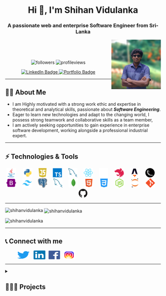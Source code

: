 <h1 align="center">
    Hi 👋, I'm Shihan Vidulanka
</h1>
<h3 align="center">A passionate web and enterprise Software Engineer from Sri-Lanka</h3>
<img align="right" height = auto width =160 src = "/profile/profile.jpeg" alt="Portfolio Badge"/>
<br/>
<br/>
<br/>
<p align="center"> 
  <img src="https://img.shields.io/github/followers/ShihanVidulanka?label=Followers&logo=GitHub" alt="followers" />
  <img src="https://komarev.com/ghpvc/?username=shihanvidulanka&label=Profile%20views&color=0e75b6&style=flat" alt="profileviews" /> 
  <br/>
</p>

<p id="badges" align="center">
  <a href="https://www.linkedin.com/in/shihan-vidulanka-19411421b/">
    <img src="https://img.shields.io/badge/LinkedIn-blue?style=for-the-badge&logo=linkedin&logoColor=white" alt="LinkedIn Badge"/>
  </a>
  <a href="https://shihanvidulanka.com/">
    <img src = "https://img.shields.io/badge/Portfolio-255E63?style=for-the-badge&logo=About.me&logoColor=white" alt="Portfolio Badge"/>
  </a>
  <br/>
</p>

---

## 🙋‍♂️ About Me
  
<ul>
  <li>
      I am Highly motivated with a strong work ethic and expertise in theoretical and analytical skills, passionate about <b><i>Software Engineering</i></b>.
  </li>
  <li>Eager to learn new technologies and adapt to the changing world, I possess strong teamwork and collaborative skills as a team member, </li>
  <li>I am actively seeking opportunities to gain experience in enterprise software development, working alongside a professional industrial expert. </li>
</ul>

---

## ⚡ Technologies & Tools

<p align="center">
  <img src="/techstack/java.svg" title="Java" alt="Java" height="30"/>&nbsp;
    <img width="12" />
  <img src="/techstack/python.svg" height="30" alt="python logo"  />
    <img width="12" />
  <img src="/techstack/javascript.svg" height="30" alt="javascript logo"  />
    <img width="12" />
  <img src="/techstack/typescript.svg" height="30" alt="typescript logo"  />
    <img width="12" />
  <img src="/techstack/php.svg" height="30" alt="php logo"  />
    <img width="12" />
  <img src="/techstack/reactjs.svg" height="30" alt="react logo"  />
    <img width="12" />
  <img src="/techstack/nextjs-dark.svg" height="30" alt="nextjs logo"  />
    <img width="12" />
  <img src="/techstack/nestjs.svg" height="30" alt="nestjs logo"  />
    <img width="12" />
  <img src="/techstack/astrojs.svg" height="30" alt="astro logo"  />
    <img width="12" />
  <img src="/techstack/pngfind.com-flask-png-1286693.png" height="30" alt="flask logo"  />
    <img width="12" />
  <img src="/techstack/bootstrap.svg" height="30" alt="bootstrap logo"  />
    <img width="12" />
  <img src="/techstack/tailwindcss.svg" height="30" alt="tailwindcss logo"  />
    <img width="12" />
  <img src="/techstack/postgreSQL.svg" height="30" alt="postgresql logo"  />
    <img width="12" />
  <img src="/techstack/mySQL.svg" height="30" alt="mysql logo"  />
    <img width="12" />
  <img src="/techstack/mongodb.svg" height="30" alt="mongodb logo"  />
    <img width="12" />
  <img src="/techstack/html.svg" height="30" alt="html logo"  />
    <img width="12" />
  <img src="/techstack/css.svg" height="30" alt="css logo"  />
    <img width="12" />
  <img src="/techstack/nodejs.svg" height="30" alt="nodejs logo"  />
    <img width="12" />
  <img src="/techstack/jupyternotebook.svg" height="30" alt="jupyter logo"  />
    <img width="12" />
  <img src="/techstack/git.svg" height="30" alt="git logo"  />
    <img width="12" />
  <img src="/techstack/github.svg" height="30" alt="github logo"  />
</p>

---

<p>
<p><img align="left" src="https://github-readme-stats.vercel.app/api/top-langs?username=shihanvidulanka&show_icons=true&locale=en&layout=compact&theme=vision-friendly-dark" alt="shihanvidulanka" /></p>

<p>&nbsp;<img align="center" src="https://github-readme-stats.vercel.app/api?username=shihanvidulanka&show_icons=true&locale=en&theme=vision-friendly-dark" alt="shihanvidulanka" /></p>
</p>

<p><img align="center" src="https://github-readme-streak-stats.herokuapp.com/?user=shihanvidulanka&theme=vision-friendly-dark" alt="shihanvidulanka" /></p>

---

## 📞 Connect with me
<p align="left">&nbsp &nbsp &nbsp &nbsp &nbsp
<a href="https://twitter.com/Vidulanka_hds" target="blank"><img align="center" src="/socialmedia/Twitter.svg" alt="shihan-vidulanka" height="30" width="40" /></a> &nbsp;
<a href="https://www.linkedin.com/in/shihan-vidulanka-19411421b/" target="blank"><img align="center" src="/socialmedia/LinkedIn.svg" alt="shihan-vidulanka" height="30" width="40" /></a>&nbsp;
<a href="https://www.facebook.com/shihan.vidulanka/" target="blank"><img align="center" src="/socialmedia/Facebook.svg" alt="shihan-vidulanka" height="30" width="40" /></a>&nbsp;
<a href="https://www.instagram.com/shihan.vidulanka/" target="blank"><img align="center" src="/socialmedia/instagram.svg" alt="shihan-vidulanka" height="30" width="40" /></a>&nbsp;
</p>

---

<details>
<summary><h2>👨🏻‍💻 Projects </h2></summary>

- 👨‍💻 <a href="https://github.com/ShihanVidulanka/ML_Project.git">Sinhala Metaphor Search Engine</a>\
📅 2023\
📍 Semester 7 Data Mining Mini Project


- 👨‍💻 <a href="https://github.com/ShihanVidulanka/ML_Lab_1.git">Feature Selection and Engineering for AudioMNIST Dataset</a>\
📅 2023\
📍 Semester 7 Machine Learning Engineering Project


- 👨‍💻 <a href="https://github.com/cedar247">Constrained Based Roster Sheduler</a>\
📅 2022\
📍 Semester 5 Software Engineering Group Project


- 👨‍💻 <a href="https://github.com/ShihanVidulanka/Airline-Reservation-System.git">Airline Reservation System System</a>\
📅 2022\
📍 Semester 4 Database Management Systems Group Project


- 👨‍💻 <a href="https://github.com/akashTharuka/data-spark.git">Web Based Data Science Platform</a>\
📅 2022\
📍 Semester 4 Software Engineering Group Project


- 👨‍💻 <a href="https://github.com/Sathira443/Programming-Challenge-2-Project.git">Driver Assistant System</a>\
📅 2022\ 
📍 Semester 4 Programming Challenge Group Project


- 👨‍💻 <a href="https://github.com/SahanDC/ChildCare.git">Child Care Management System during COVID 19</a>\
📅 2021\
📍 Semester 3 Object Oriented Software Development Group Project


- 👨‍💻 <a href="https://github.com/ShihanVidulanka/emc.git">Student Request Management System</a>\
📅 2021\
📍 Semester 2 Engineering skill deveolopment Group Project


- 👨‍💻 <a href="https://github.com/ShihanVidulanka/NanoProcessor.git">Nano Processor Design</a>\
📅 2021\
📍 Semester 2 Computer Architecture Nano Processor design Group Project


- 👨‍💻 <a href="https://github.com/ShihanVidulanka/EmailClient.git">Email Client Project - Java Maven Application</a>\
📅 2021\
📍 Semester 2 Computer Architecture Nano Processor design Group Project

</details>
